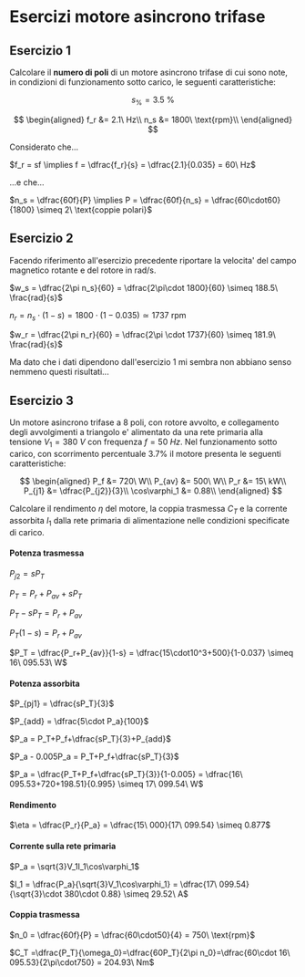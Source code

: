 # Esercizi motore asincrono trifase  

## Esercizio 1  

Calcolare il **numero di poli** di un motore asincrono trifase di cui sono note, in condizioni di funzionamento sotto carico, le seguenti caratteristiche:  

```math
    s_\% = 3.5\ \%
```
$$
\begin{aligned}
    f_r &= 2.1\ Hz\\
    n_s &= 1800\ \text{rpm}\\
\end{aligned}
$$

Considerato che...  

$f_r = sf \implies f = \dfrac{f_r}{s} = \dfrac{2.1}{0.035} = 60\ Hz$  

...e che...  

$n_s = \dfrac{60f}{P} \implies P = \dfrac{60f}{n_s} = \dfrac{60\cdot60}{1800} \simeq 2\ \text{coppie polari}$  


## Esercizio 2  

Facendo riferimento all'esercizio precedente riportare la velocita' del campo magnetico rotante e del rotore in rad/s.  

$w_s = \dfrac{2\pi n_s}{60} = \dfrac{2\pi\cdot 1800}{60} \simeq 188.5\ \frac{rad}{s}$  

$n_r = n_s\cdot(1-s) = 1800\cdot(1-0.035) \simeq 1737\ \text{rpm}$  

$w_r = \dfrac{2\pi n_r}{60} = \dfrac{2\pi \cdot 1737}{60} \simeq 181.9\ \frac{rad}{s}$  

Ma dato che i dati dipendono dall'esercizio 1 mi sembra non abbiano senso nemmeno questi risultati...  

## Esercizio 3  

Un motore asincrono trifase a 8 poli, con rotore avvolto, e collegamento degli avvolgimenti a triangolo e' alimentato da una rete primaria alla tensione $V_1 = 380\ V$ con frequenza $f=50\ Hz$. Nel funzionamento sotto carico, con scorrimento percentuale 3.7% il motore presenta le
seguenti caratteristiche:  

$$
\begin{aligned}
    P_f &= 720\ W\\
    P_{av} &= 500\ W\\
    P_r &= 15\ kW\\
    P_{j1} &= \dfrac{P_{j2}}{3}\\
    \cos\varphi_1 &= 0.88\\
\end{aligned}
$$

Calcolare il rendimento $\eta$ del motore, la coppia trasmessa $C_T$ e la corrente assorbita $I_1$ dalla rete primaria di alimentazione nelle condizioni specificate di carico.  


#### Potenza trasmessa  

$P_{j2}=sP_T$  

$P_T=P_r+P_{av}+sP_T$  

$P_T-sP_T=P_r+P_{av}$  

$P_T(1-s)=P_r+P_{av}$  

$P_T = \dfrac{P_r+P_{av}}{1-s} = \dfrac{15\cdot10^3+500}{1-0.037} \simeq 16\ 095.53\ W$  

#### Potenza assorbita  

$P_{pj1} = \dfrac{sP_T}{3}$  

$P_{add} = \dfrac{5\cdot P_a}{100}$

$P_a = P_T+P_f+\dfrac{sP_T}{3}+P_{add}$  

$P_a - 0.005P_a = P_T+P_f+\dfrac{sP_T}{3}$  

$P_a = \dfrac{P_T+P_f+\dfrac{sP_T}{3}}{1-0.005} = \dfrac{16\ 095.53+720+198.51}{0.995} \simeq 17\ 099.54\ W$  

#### Rendimento  

$\eta = \dfrac{P_r}{P_a} = \dfrac{15\ 000}{17\ 099.54} \simeq 0.877$  

#### Corrente sulla rete primaria  

$P_a = \sqrt{3}V_1I_1\cos\varphi_1$  

$I_1 = \dfrac{P_a}{\sqrt{3}V_1\cos\varphi_1} = \dfrac{17\ 099.54}{\sqrt{3}\cdot 380\cdot 0.88} \simeq 29.52\ A$  

#### Coppia trasmessa  

$n_0 = \dfrac{60f}{P} = \dfrac{60\cdot50}{4} = 750\ \text{rpm}$  

$C_T =\dfrac{P_T}{\omega_0}=\dfrac{60P_T}{2\pi n_0}=\dfrac{60\cdot 16\ 095.53}{2\pi\cdot750} = 204.93\ Nm$  
